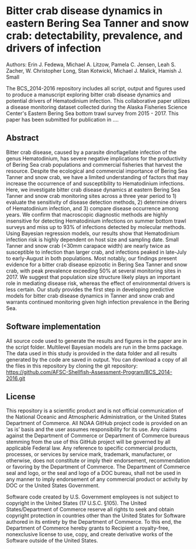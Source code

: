 # Bitter crab disease dynamics in eastern Bering Sea Tanner and snow crab: detectability, prevalence, and drivers of infection 
Authors: Erin J. Fedewa, Michael A. Litzow, Pamela C. Jensen, Leah S. Zacher, W. Christopher Long, Stan Kotwicki, Michael J. Malick, Hamish J. Small


The BCS_2014-2016 repository includes all script, output and figures used to produce a manuscript exploring bitter crab disease dynamics and potential drivers of Hematodinium infection. This collaborative paper utilizes a disease monitoring dataset collected during the Alaska Fisheries Science Center's Eastern Bering Sea bottom trawl survey from 2015 - 2017. This paper has been submitted for publication in ....

## Abstract
Bitter crab disease, caused by a parasite dinoflagellate infection of the genus Hematodinium, has severe negative implications for the productivity of Bering Sea crab populations and commercial fisheries that harvest the resource. Despite the ecological and commercial importance of Bering Sea Tanner and snow crab, we have a limited understanding of factors that may increase the occurrence of and susceptibility to Hematodinium infections. Here, we investigate bitter crab disease dynamics at eastern Bering Sea Tanner and snow crab monitoring sites across a three year period to 1) evaluate the sensitivity of disease detection methods, 2) determine drivers of Hematodinium infection, and 3) compare disease occurrence among years. We confirm that macroscopic diagnostic methods are highly insensitive for detecting Hematodinium infections on summer bottom trawl surveys and miss up to 93% of infections detected by molecular methods. Using Bayesian regression models, our results show that Hematodinium infection risk is highly dependent on host size and sampling date. Small Tanner and snow crab (<30mm carapace width) are nearly twice as susceptible to infection than larger crab, and infections peaked in late-July to early-August in both populations. Most notably, our findings present evidence for a bitter crab disease epizootic in Bering Sea Tanner and snow crab, with peak prevalence exceeding 50% at several monitoring sites in 2017. We suggest that population size structure likely plays an important role in mediating disease risk, whereas the effect of environmental drivers is less certain. Our study provides the first step in developing predictive models for bitter crab disease dynamics in Tanner and snow crab and warrants continued monitoring given high infection prevalence in the Bering Sea.

## Software implementation
All source code used to generate the results and figures in the paper are in the script folder. Multilevel Bayesian models are run in the brms package. The data used in this study is provided in the data folder and all results generated by the code are saved in output. You can download a copy of all the files in this repository by cloning the git repository: https://github.com/AFSC-Shellfish-Assessment-Program/BCS_2014-2016.git

## License
This repository is a scientific product and is not official communication of the National Oceanic and Atmospheric Administration, or the United States Department of Commerce. All NOAA GitHub project code is provided on an ‘as is’ basis and the user assumes responsibility for its use. Any claims against the Department of Commerce or Department of Commerce bureaus stemming from the use of this GitHub project will be governed by all applicable Federal law. Any reference to specific commercial products, processes, or services by service mark, trademark, manufacturer, or otherwise, does not constitute or imply their endorsement, recommendation or favoring by the Department of Commerce. The Department of Commerce seal and logo, or the seal and logo of a DOC bureau, shall not be used in any manner to imply endorsement of any commercial product or activity by DOC or the United States Government.

Software code created by U.S. Government employees is not subject to copyright in the United States (17 U.S.C. §105). The United States/Department of Commerce reserve all rights to seek and obtain copyright protection in countries other than the United States for Software authored in its entirety by the Department of Commerce. To this end, the Department of Commerce hereby grants to Recipient a royalty-free, nonexclusive license to use, copy, and create derivative works of the Software outside of the United States.

